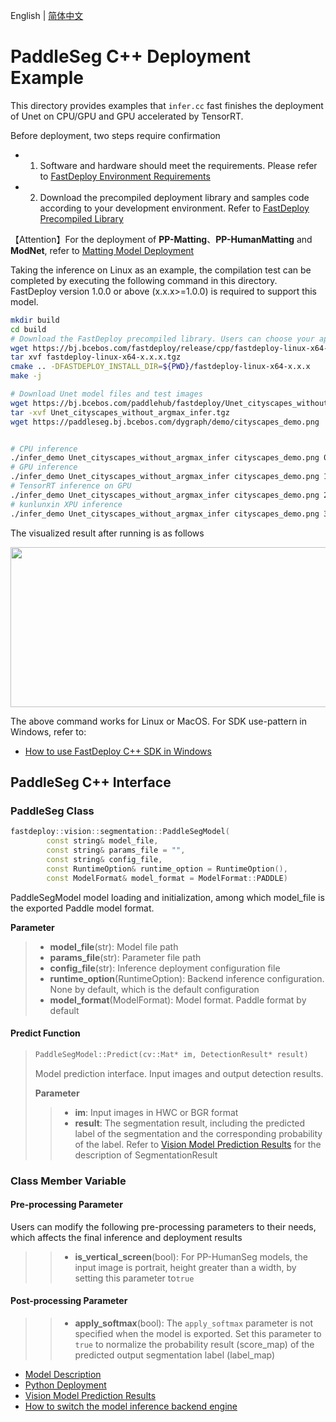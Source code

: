 English | [简体中文](README_CN.md)
# PaddleSeg C++ Deployment Example

This directory provides examples that `infer.cc` fast finishes the deployment of Unet on CPU/GPU and GPU accelerated by TensorRT.

Before deployment, two steps require confirmation

- 1. Software and hardware should meet the requirements. Please refer to [FastDeploy Environment Requirements](../../../../../docs/cn/build_and_install/download_prebuilt_libraries.md)  
- 2. Download the precompiled deployment library and samples code according to your development environment. Refer to [FastDeploy Precompiled Library](../../../../../docs/cn/build_and_install/download_prebuilt_libraries.md)

【Attention】For the deployment of **PP-Matting**、**PP-HumanMatting** and **ModNet**, refer to [Matting Model Deployment](../../../matting)

Taking the inference on Linux as an example, the compilation test can be completed by executing the following command in this directory. FastDeploy version 1.0.0 or above (x.x.x>=1.0.0) is required to support this model.

```bash
mkdir build
cd build
# Download the FastDeploy precompiled library. Users can choose your appropriate version in the `FastDeploy Precompiled Library` mentioned above
wget https://bj.bcebos.com/fastdeploy/release/cpp/fastdeploy-linux-x64-x.x.x.tgz
tar xvf fastdeploy-linux-x64-x.x.x.tgz
cmake .. -DFASTDEPLOY_INSTALL_DIR=${PWD}/fastdeploy-linux-x64-x.x.x
make -j

# Download Unet model files and test images
wget https://bj.bcebos.com/paddlehub/fastdeploy/Unet_cityscapes_without_argmax_infer.tgz
tar -xvf Unet_cityscapes_without_argmax_infer.tgz
wget https://paddleseg.bj.bcebos.com/dygraph/demo/cityscapes_demo.png


# CPU inference
./infer_demo Unet_cityscapes_without_argmax_infer cityscapes_demo.png 0
# GPU inference
./infer_demo Unet_cityscapes_without_argmax_infer cityscapes_demo.png 1
# TensorRT inference on GPU
./infer_demo Unet_cityscapes_without_argmax_infer cityscapes_demo.png 2
# kunlunxin XPU inference
./infer_demo Unet_cityscapes_without_argmax_infer cityscapes_demo.png 3
```

The visualized result after running is as follows
<div  align="center">  
<img src="https://user-images.githubusercontent.com/16222477/191712880-91ae128d-247a-43e0-b1e3-cafae78431e0.jpg", width=512px, height=256px />
</div>

The above command works for Linux or MacOS. For SDK use-pattern in Windows, refer to:
- [How to use FastDeploy C++ SDK in Windows](../../../../../docs/cn/faq/use_sdk_on_windows.md)

## PaddleSeg C++ Interface

### PaddleSeg Class

```c++
fastdeploy::vision::segmentation::PaddleSegModel(
        const string& model_file,
        const string& params_file = "",
        const string& config_file,
        const RuntimeOption& runtime_option = RuntimeOption(),
        const ModelFormat& model_format = ModelFormat::PADDLE)
```

PaddleSegModel model loading and initialization, among which model_file is the exported Paddle model format.

**Parameter**

> * **model_file**(str): Model file path
> * **params_file**(str): Parameter file path
> * **config_file**(str): Inference deployment configuration file
> * **runtime_option**(RuntimeOption): Backend inference configuration. None by default, which is the default configuration
> * **model_format**(ModelFormat): Model format. Paddle format by default

#### Predict Function

> ```c++
> PaddleSegModel::Predict(cv::Mat* im, DetectionResult* result)
> ```
>
> Model prediction interface. Input images and output detection results.
>
> **Parameter**
>
> > * **im**: Input images in HWC or BGR format
> > * **result**: The segmentation result, including the predicted label of the segmentation and the corresponding probability of the label. Refer to [Vision Model Prediction Results](../../../../../docs/api/vision_results/) for the description of SegmentationResult

### Class Member Variable
#### Pre-processing Parameter
Users can modify the following pre-processing parameters to their needs, which affects the final inference and deployment results

> > * **is_vertical_screen**(bool): For PP-HumanSeg models, the input image is portrait, height greater than a width, by setting this parameter to`true`

#### Post-processing Parameter
> > * **apply_softmax**(bool): The `apply_softmax` parameter is not specified when the model is exported. Set this parameter to `true` to normalize the probability result (score_map) of the predicted output segmentation label (label_map)

- [Model Description](../../)
- [Python Deployment](../python)
- [Vision Model Prediction Results](../../../../../docs/api/vision_results/)
- [How to switch the model inference backend engine](../../../../../docs/cn/faq/how_to_change_backend.md)

